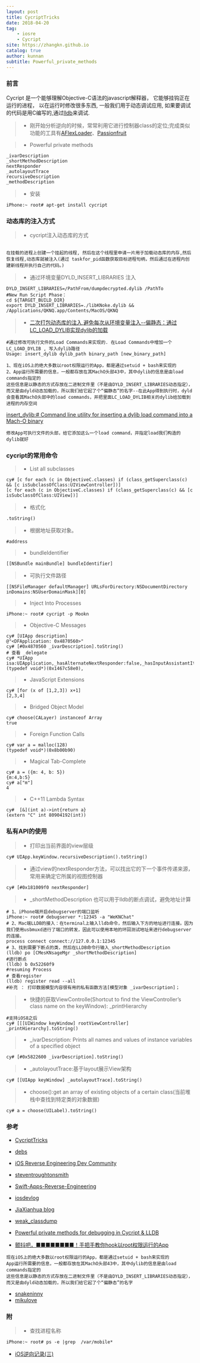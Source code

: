 ```yaml
---
layout: post
title: CycriptTricks
date: 2018-04-20
tag: 
    - iosre
    - Cycript
site: https://zhangkn.github.io
catalog: true
author: kunnan
subtitle: Powerful_private_methods
---
```


### 前言

Cycript 是一个能够理解Objective-C语法的javascript解释器， 它能够挂钩正在运行的进程， 以在运行时修改很多东西, 一般我们用于动态调试应用, 如果要调试的代码是用C编写的,通过[lldb](/images/posts/antiDebugger/lldb-commands-map.png)来调试.

>* 刚开始分析逆向的时候，常常利用它进行控制器class的定位;完成类似功能的工具有[AFlexLoader](https://zhangkn.github.io/2017/12/KNAFlexLoader/)、[Passionfruit](https://zhangkn.github.io/2017/12/Passionfruit/)

>* Powerful private methods
```
_ivarDescription
_shortMethodDescription
nextResponder
_autolayoutTrace
recursiveDescription
_methodDescription
```

>* 安装
```
iPhone:~ root# apt-get install cycript
```

###  动态库的注入方式

>* cycript注入动态库的方式

```

在挂载的进程上创建一个挂起的线程, 然后在这个线程里申请一片用于加载动态库的内存,然后恢复线程,动态库就被注入(通过 taskfor_pid函数获取目标进程句柄，然后通过在进程内创建新线程并执行自己的代码。)
```
>* 通过环境变量DYLD_INSERT_LIBRARIES 注入
```
DYLD_INSERT_LIBRARIES=/PathFrom/dumpdecrypted.dylib /PathTo
#New Run Script Phase：
cd ${TARGET_BUILD_DIR}
export DYLD_INSERT_LIBRARIES=./libKNoke.dylib && /Applications/QKNQ.app/Contents/MacOS/QKNQ
```
>* [二次打包动态库的注入,避免每次从环境变量注入--偏静态：通过LC_LOAD_DYLIB实现dylib的加载](https://github.com/Tyilo/insert_dylib)

```
#通过修改可执行文件的Load Commands来实现的. 在Load Commands中增加一个LC_LOAD_DYLIB , 写入dylib路径
Usage: insert_dylib dylib_path binary_path [new_binary_path]

1、现在iOS上的绝大多数以root权限运行的App，都是通过setuid + bash来实现的
2、App运行所需要的信息，一般都存放在其MachO头部43中，其中dylib的信息是由load commands指定的
这些信息是以静态的方式存放在二进制文件里（不是由DYLD_INSERT_LIBRARIES动态指定），而又是由dyld动态加载的，所以我们给它起了个“偏静态”的名字--在此App得到执行时，dyld会查看其MachO头部中的load commands，并把里面LC_LOAD_DYLIB相关的dylib给加载到进程的内存空间
```
[insert_dylib:# Command line utility for inserting a dylib load command into a Mach-O binary ](https://github.com/Tyilo/insert_dylib)
```
修改App可执行文件的头部，给它添加这么一个load command，并指定load我们构造的dylib就好
```



### cycript的常用命令

>* List all subclasses
```
cy# [c for each (c in ObjectiveC.classes) if (class_getSuperclass(c) && [c isSubclassOfClass:UIViewController])]
[c for each (c in ObjectiveC.classes) if (class_getSuperclass(c) && [c isSubclassOfClass:UIView])]
```
>* 格式化
```
.toString()
```

>* 根据地址获取对象。
```
#address
```
>* bundleIdentifier
```
[[NSBundle mainBundle] bundleIdentifier]
```

>* 可执行文件路径
```
[[NSFileManager defaultManager] URLsForDirectory:NSDocumentDirectory inDomains:NSUserDomainMask][0]
```
>* Inject Into Processes
```
iPhone:~ root# cycript -p Mookn
```

>* Objective-C Messages
```
cy# [UIApp description]
@"<DFApplication: 0x4870560>"
cy# [#0x4870560 _ivarDescription].toString()
# 查看 _delegate
cy# *UIApp
isa:UIApplication,_hasAlternateNextResponder:false,_hasInputAssistantItem:false,_delegate:(typedef void*)(0x1467c58e0),
```
>* JavaScript Extensions
```
cy# [for (x of [1,2,3]) x+1]
[2,3,4]
```
>* Bridged Object Model
```
cy# choose(CALayer) instanceof Array
true
```

>* Foreign Function Calls
```
cy# var a = malloc(128)
(typedef void*)(0x8b00b90)
```

>* Magical Tab-Complete
```
cy# a = ({m: 4, b: 5})
{m:4,b:5}
cy# a["m"]
4
```

>* C++11 Lambda Syntax
```
cy#  [&](int a)->int{return a}
(extern "C" int 80904192(int))
```

### 私有API的使用

>* 打印出当前界面的view层级
```
cy# UIApp.keyWindow.recursiveDescription().toString()
```

>* 通过view的nextResponder方法，可以找出它的下一个事件传递来源，常用来确定它所属的视图控制器
```
cy# [#0x181009f0 nextResponder]
```

>* _shortMethodDescription 也可以用于lldb的断点调试，避免地址计算
```
# 1、iPhone端开启debugserver的端口监听
iPhone:~ root# debugserver *:12345 -a "WeKNChat"
# 2、Mac端LLDB的接入：在terminal上输入lldb命令，然后输入下方的地址进行连接。因为我们使用usbmuxd进行了端口的转发，因此可以使用本地的环回测试地址来进行debugserver的连接。
process connect connect://127.0.0.1:12345
# 3、找到需要下断点的类，然后在LLDB命令行输入_shortMethodDescription
(lldb) po [CMesKNsageMgr _shortMethodDescription]
#进行断点
(lldb) b 0x52260f9
#resuming Process
# 查看register
(lldb) register read --all
#补充 ： 打印数据模型内容很有用的私有函数方法[模型对象 _ivarDescription]；
```

>* 快捷的获取ViewControlle(Shortcut to find the ViewController’s class name on the keyWindow): _printHierarchy
```
#支持iOS8之后
cy# [[[UIWindow keyWindow] rootViewController] _printHierarchy].toString()
```
>* _ivarDescription: Prints all names and values of instance variables of a specified object
```
cy# [#0x5822600 _ivarDescription].toString()
```
>* _autolayoutTrace:基于layout展示View架构 
```
cy# [[UIApp keyWindow] _autolayoutTrace].toString()
```
>* choose():get an array of existing objects of a certain class(当前堆栈中查找到特定类的对象数据)
```
cy# a = choose(UILabel).toString()
```





### 参考
- [CycriptTricks](http://iphonedevwiki.net/index.php/Cycript_Tricks)
- [debs](http://www.cycript.org/debs/?C=M;O=D)
- [iOS Reverse Engineering Dev Community](https://github.com/iOS-Reverse-Engineering-Dev)
- [steventroughtonsmith](https://github.com/steventroughtonsmith)
- [Swift-Apps-Reverse-Engineering](https://github.com/zhangkn/Swift-Apps-Reverse-Engineering/blob/master/Reverse%20Engineering%20Swift%20Applications.pdf)
- [iosdevlog](http://iosdevlog.com/)
- [JiaXianhua blog](https://jiaxianhua.github.io/)
- [weak_classdump](https://github.com/limneos/weak_classdump)
- [Powerful private methods for debugging in Cycript & LLDB](http://iosre.com/t/powerful-private-methods-for-debugging-in-cycript-lldb/3414)

- [颤抖吧，■■■■■■■■！手把手教你hook以root权限运行的App](http://iosre.com/t/igrimace-hook-root-app/440)
```
现在iOS上的绝大多数以root权限运行的App，都是通过setuid + bash来实现的
App运行所需要的信息，一般都存放在其MachO头部43中，其中dylib的信息是由load commands指定的
这些信息是以静态的方式存放在二进制文件里（不是由DYLD_INSERT_LIBRARIES动态指定），而又是由dyld动态加载的，所以我们给它起了个“偏静态”的名字
```
- [snakeninny](http://iosre.com/u/snakeninny/activity/topics)
- [mikulove](https://mikulove.com/)
### 附

>* 查找进程名称
```
iPhone:~ root# ps -e |grep  /var/mobile*
```
- [iOS逆向记录(三)](https://www.jianshu.com/p/7ab7234f5187)